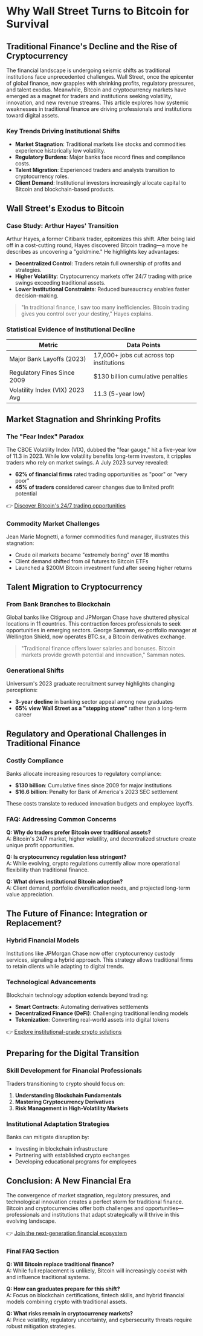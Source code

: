 # Why Wall Street Turns to Bitcoin for Survival  

## Traditional Finance's Decline and the Rise of Cryptocurrency  

The financial landscape is undergoing seismic shifts as traditional institutions face unprecedented challenges. Wall Street, once the epicenter of global finance, now grapples with shrinking profits, regulatory pressures, and talent exodus. Meanwhile, Bitcoin and cryptocurrency markets have emerged as a magnet for traders and institutions seeking volatility, innovation, and new revenue streams. This article explores how systemic weaknesses in traditional finance are driving professionals and institutions toward digital assets.  

### Key Trends Driving Institutional Shifts  
- **Market Stagnation**: Traditional markets like stocks and commodities experience historically low volatility.  
- **Regulatory Burdens**: Major banks face record fines and compliance costs.  
- **Talent Migration**: Experienced traders and analysts transition to cryptocurrency roles.  
- **Client Demand**: Institutional investors increasingly allocate capital to Bitcoin and blockchain-based products.  

## Wall Street's Exodus to Bitcoin  

### Case Study: Arthur Hayes' Transition  
Arthur Hayes, a former Citibank trader, epitomizes this shift. After being laid off in a cost-cutting round, Hayes discovered Bitcoin trading—a move he describes as uncovering a "goldmine." He highlights key advantages:  
- **Decentralized Control**: Traders retain full ownership of profits and strategies.  
- **Higher Volatility**: Cryptocurrency markets offer 24/7 trading with price swings exceeding traditional assets.  
- **Lower Institutional Constraints**: Reduced bureaucracy enables faster decision-making.  

> "In traditional finance, I saw too many inefficiencies. Bitcoin trading gives you control over your destiny," Hayes explains.  

### Statistical Evidence of Institutional Decline  
| Metric                          | Data Points                          |  
|----------------------------------|---------------------------------------|  
| Major Bank Layoffs (2023)        | 17,000+ jobs cut across top institutions |  
| Regulatory Fines Since 2009      | $130 billion cumulative penalties     |  
| Volatility Index (VIX) 2023 Avg  | 11.3 (5-year low)                     |  

## Market Stagnation and Shrinking Profits  

### The "Fear Index" Paradox  
The CBOE Volatility Index (VIX), dubbed the "fear gauge," hit a five-year low of 11.3 in 2023. While low volatility benefits long-term investors, it cripples traders who rely on market swings. A July 2023 survey revealed:  
- **62% of financial firms** rated trading opportunities as "poor" or "very poor"  
- **45% of traders** considered career changes due to limited profit potential  

👉 [Discover Bitcoin's 24/7 trading opportunities](https://bit.ly/okx-bonus)  

### Commodity Market Challenges  
Jean Marie Mognetti, a former commodities fund manager, illustrates this stagnation:  
- Crude oil markets became "extremely boring" over 18 months  
- Client demand shifted from oil futures to Bitcoin ETFs  
- Launched a $200M Bitcoin investment fund after seeing higher returns  

## Talent Migration to Cryptocurrency  

### From Bank Branches to Blockchain  
Global banks like Citigroup and JPMorgan Chase have shuttered physical locations in 11 countries. This contraction forces professionals to seek opportunities in emerging sectors. George Samman, ex-portfolio manager at Wellington Shield, now operates BTC.sx, a Bitcoin derivatives exchange.  

> "Traditional finance offers lower salaries and bonuses. Bitcoin markets provide growth potential and innovation," Samman notes.  

### Generational Shifts  
Universum's 2023 graduate recruitment survey highlights changing perceptions:  
- **3-year decline** in banking sector appeal among new graduates  
- **65% view Wall Street as a "stepping stone"** rather than a long-term career  

## Regulatory and Operational Challenges in Traditional Finance  

### Costly Compliance  
Banks allocate increasing resources to regulatory compliance:  
- **$130 billion**: Cumulative fines since 2009 for major institutions  
- **$16.6 billion**: Penalty for Bank of America's 2023 SEC settlement  

These costs translate to reduced innovation budgets and employee layoffs.  

### FAQ: Addressing Common Concerns  
**Q: Why do traders prefer Bitcoin over traditional assets?**  
A: Bitcoin's 24/7 market, higher volatility, and decentralized structure create unique profit opportunities.  

**Q: Is cryptocurrency regulation less stringent?**  
A: While evolving, crypto regulations currently allow more operational flexibility than traditional finance.  

**Q: What drives institutional Bitcoin adoption?**  
A: Client demand, portfolio diversification needs, and projected long-term value appreciation.  

## The Future of Finance: Integration or Replacement?  

### Hybrid Financial Models  
Institutions like JPMorgan Chase now offer cryptocurrency custody services, signaling a hybrid approach. This strategy allows traditional firms to retain clients while adapting to digital trends.  

### Technological Advancements  
Blockchain technology adoption extends beyond trading:  
- **Smart Contracts**: Automating derivatives settlements  
- **Decentralized Finance (DeFi)**: Challenging traditional lending models  
- **Tokenization**: Converting real-world assets into digital tokens  

👉 [Explore institutional-grade crypto solutions](https://bit.ly/okx-bonus)  

## Preparing for the Digital Transition  

### Skill Development for Financial Professionals  
Traders transitioning to crypto should focus on:  
1. **Understanding Blockchain Fundamentals**  
2. **Mastering Cryptocurrency Derivatives**  
3. **Risk Management in High-Volatility Markets**  

### Institutional Adaptation Strategies  
Banks can mitigate disruption by:  
- Investing in blockchain infrastructure  
- Partnering with established crypto exchanges  
- Developing educational programs for employees  

## Conclusion: A New Financial Era  

The convergence of market stagnation, regulatory pressures, and technological innovation creates a perfect storm for traditional finance. Bitcoin and cryptocurrencies offer both challenges and opportunities—professionals and institutions that adapt strategically will thrive in this evolving landscape.  

👉 [Join the next-generation financial ecosystem](https://bit.ly/okx-bonus)  

### Final FAQ Section  
**Q: Will Bitcoin replace traditional finance?**  
A: While full replacement is unlikely, Bitcoin will increasingly coexist with and influence traditional systems.  

**Q: How can graduates prepare for this shift?**  
A: Focus on blockchain certifications, fintech skills, and hybrid financial models combining crypto with traditional assets.  

**Q: What risks remain in cryptocurrency markets?**  
A: Price volatility, regulatory uncertainty, and cybersecurity threats require robust mitigation strategies.